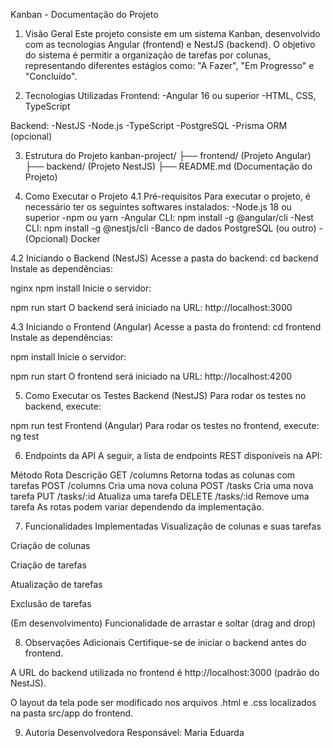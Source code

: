 Kanban - Documentação do Projeto
1. Visão Geral
Este projeto consiste em um sistema Kanban, desenvolvido com as tecnologias Angular (frontend) e NestJS (backend). O objetivo do sistema é permitir a organização de tarefas por colunas, representando diferentes estágios como: "A Fazer", "Em Progresso" e "Concluído".

2. Tecnologias Utilizadas
Frontend:
-Angular 16 ou superior
-HTML, CSS, TypeScript

Backend:
-NestJS
-Node.js
-TypeScript
-PostgreSQL
-Prisma ORM (opcional)

3. Estrutura do Projeto
kanban-project/
├── frontend/        (Projeto Angular)
├── backend/         (Projeto NestJS)
├── README.md        (Documentação do Projeto)

4. Como Executar o Projeto
4.1 Pré-requisitos
Para executar o projeto, é necessário ter os seguintes softwares instalados:
-Node.js 18 ou superior
-npm ou yarn
-Angular CLI: npm install -g @angular/cli
-Nest CLI: npm install -g @nestjs/cli
-Banco de dados PostgreSQL (ou outro)
-(Opcional) Docker

4.2 Iniciando o Backend (NestJS)
Acesse a pasta do backend:
cd backend
Instale as dependências:

nginx
npm install
Inicie o servidor:

npm run start
O backend será iniciado na URL: http://localhost:3000

4.3 Iniciando o Frontend (Angular)
Acesse a pasta do frontend:
cd frontend
Instale as dependências:

npm install
Inicie o servidor:

npm run start
O frontend será iniciado na URL: http://localhost:4200

5. Como Executar os Testes
Backend (NestJS)
Para rodar os testes no backend, execute:

npm run test
Frontend (Angular)
Para rodar os testes no frontend, execute:
ng test

6. Endpoints da API
A seguir, a lista de endpoints REST disponíveis na API:

Método	Rota	Descrição
GET	/columns	Retorna todas as colunas com tarefas
POST	/columns	Cria uma nova coluna
POST	/tasks	Cria uma nova tarefa
PUT	/tasks/:id	Atualiza uma tarefa
DELETE	/tasks/:id	Remove uma tarefa
As rotas podem variar dependendo da implementação.

7. Funcionalidades Implementadas
Visualização de colunas e suas tarefas

Criação de colunas

Criação de tarefas

Atualização de tarefas

Exclusão de tarefas

(Em desenvolvimento) Funcionalidade de arrastar e soltar (drag and drop)

8. Observações Adicionais
Certifique-se de iniciar o backend antes do frontend.

A URL do backend utilizada no frontend é http://localhost:3000 (padrão do NestJS).

O layout da tela pode ser modificado nos arquivos .html e .css localizados na pasta src/app do frontend.

9. Autoria
Desenvolvedora Responsável:
Maria Eduarda
